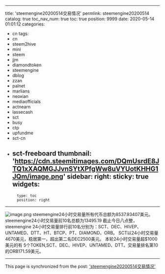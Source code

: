 
---
title: 'steemengine20200514交易情况'
permlink: steemengine20200514
catalog: true
toc_nav_num: true
toc: true
position: 9999
date: 2020-05-14 01:01:12
categories:
- cn
tags:
- cn
- steem2hive
- mini
- steem
- jjm
- diamondtoken
- steemengine
- dblog
- zzan
- palnet
- marlians
- neoxian
- mediaofficials
- actnearn
- lassecash
- sct
- busy
- ctp
- upfundme
- sct-cn
- sct-freeboard
thumbnail: 'https://cdn.steemitimages.com/DQmUsrdE8JTQ1xXAQMGJJvnSYtXPfgWw8uVYUotKHHG1JQm/image.png'
sidebar:
    right:
        sticky: true
widgets:
    -
        type: toc
        position: right
---


![image.png](https://cdn.steemitimages.com/DQmUsrdE8JTQ1xXAQMGJJvnSYtXPfgWw8uVYUotKHHG1JQm/image.png)
steemengine24小时交易量所有代币总额为8537.93407美元。
steemengine24小时交易量前10名总额为13495.19
截止今日八点整，steemengine 24小时交易量排行前10名分别为：SCT、DEC、HIVEP、UNTAMED、DTT、HT、BTCP、PT、DIAMOND、ORB。
SCT以24小时交易量4670美元，稳居第一，超出第二名DEC2500美元。
本轮24小时交易量超$1000美元的有 5个TOKEN,SCT、DEC、HIVEP、UNTAMED、DTT。交易量排名第10的ORB171.59美元。

- - -

This page is synchronized from the post: ['steemengine20200514交易情况'](https://steemit.com/@m18207319997/steemengine20200514)

